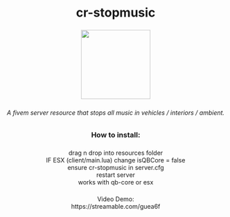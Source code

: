 <h1 align="center">cr-stopmusic</h1>

###

<div align="center">
  <img height="160" src="https://i.ibb.co/92WtqJS/stopmusic.png"  />
</div>

###

<h6 align="center">A fivem server resource that stops all music in vehicles / interiors / ambient.</h6>

###

<h3 align="center">How to install:</h3>

###

<p align="center">drag n drop into resources folder<br>IF ESX (client/main.lua) change isQBCore = false<br>ensure cr-stopmusic in server.cfg<br>restart server <br>works with qb-core or esx</p>

###

<p align="center">Video Demo:<br>https://streamable.com/guea6f</p>

###

